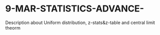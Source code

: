 # 9-MAR-STATISTICS-ADVANCE-
Description about Uniform distribution, z-stats&amp;z-table and central limit theorm

